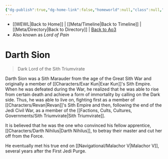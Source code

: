 ```yaml
---
{"dg-publish":true,"dg-home-link":false,"homeworld":null,"class":null,"status":null,"rank":null,"aliases":[],"tags":["character","fallenjedi sith","forcesensitive","sithtrio"],"permalink":"/characters/darth-sion/","dgHomeLink":false,"dgPassFrontmatter":true}
---
```


- [[WEWL\|Back to Home]] | [[Meta/Timeline\|Back to Timeline]] | [[Meta/Directory\|Back to Directory]] | [Back to Ao3](https://archiveofourown.org/works/19334440/chapters/45992584)
- Also known as *Lord of Pain*

# Darth Sion
>Dark Lord of the Sith Triumvirate

Darth Sion was a Sith Marauder from the age of the Great Sith War and originally a member of [[Characters/Exar Kun\|Exar Kun]]'s Sith Empire. When he was defeated during the War, he realized that he was able to rise from certain death and achieve a form of immortality by calling on the Dark side. Thus, he was able to live on, fighting first as a member of [[Characters/Revan\|Revan]]'s Sith Empire and then, following the end of the Jedi Civil War, as a member of the [[Factions, Cults, Cultures, Governments/Sith Triumvirate\|Sith Triumvirate]]. 

It is believed that he was the one who convinced his fellow apprentice, [[Characters/Darth Nihilus\|Darth Nihilus]], to betray their master and cut her off from the Force. 

He eventually met his true end on [[Navigational/Malachor V\|Malachor V]], several years after the First Jedi Purge. 